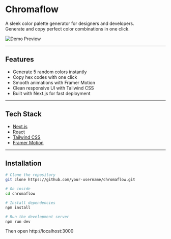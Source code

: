 # Chromaflow

A sleek color palette generator for designers and developers.  
Generate and copy perfect color combinations in one click.

![Demo Preview](https://via.placeholder.com/1200x600?text=Chromaflow+Preview)

---

## Features
- Generate 5 random colors instantly  
- Copy hex codes with one click  
- Smooth animations with Framer Motion  
- Clean responsive UI with Tailwind CSS  
- Built with Next.js for fast deployment

---

## Tech Stack
- [Next.js](https://nextjs.org/)
- [React](https://react.dev/)
- [Tailwind CSS](https://tailwindcss.com/)
- [Framer Motion](https://www.framer.com/motion/)

---

## Installation

```bash
# Clone the repository
git clone https://github.com/your-username/chromaflow.git

# Go inside
cd chromaflow

# Install dependencies
npm install

# Run the development server
npm run dev
```
Then open http://localhost:3000

